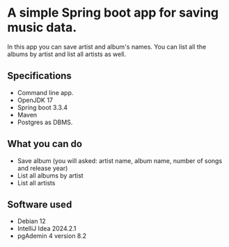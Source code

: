 # A simple Spring boot app for saving music data.

In this app you can save artist and album's names. You can list all the albums by artist and list all artists as well.

## Specifications
* Command line app.
* OpenJDK 17
* Spring boot 3.3.4
* Maven
* Postgres as DBMS.

## What you can do
* Save album (you will asked: artist name, album name, number of songs and release year)
* List all albums by artist
* List all artists

## Software used
* Debian 12
* IntelliJ Idea 2024.2.1
* pgAdemin 4 version 8.2

